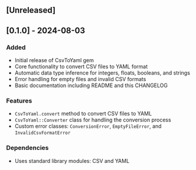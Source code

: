 ## [Unreleased]

## [0.1.0] - 2024-08-03

### Added

- Initial release of CsvToYaml gem
- Core functionality to convert CSV files to YAML format
- Automatic data type inference for integers, floats, booleans, and strings
- Error handling for empty files and invalid CSV formats
- Basic documentation including README and this CHANGELOG

### Features

- `CsvToYaml.convert` method to convert CSV files to YAML
- `CsvToYaml::Converter` class for handling the conversion process
- Custom error classes: `ConversionError`, `EmptyFileError`, and `InvalidCsvFormatError`

### Dependencies

- Uses standard library modules: CSV and YAML
